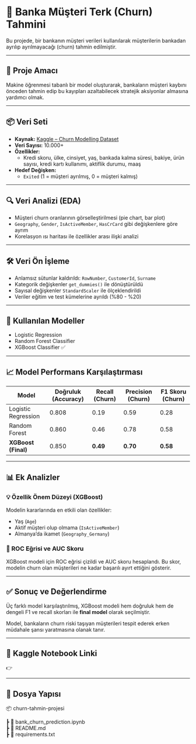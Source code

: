 # 🏦 Banka Müşteri Terk (Churn) Tahmini

Bu projede, bir bankanın müşteri verileri kullanılarak müşterilerin bankadan ayrılıp ayrılmayacağı (churn) tahmin edilmiştir. 

---

## 🎯 Proje Amacı

Makine öğrenmesi tabanlı bir model oluşturarak, bankaların müşteri kaybını önceden tahmin edip bu kayıpları azaltabilecek stratejik aksiyonlar almasına yardımcı olmak.

---

## 📦 Veri Seti

- **Kaynak:** [Kaggle – Churn Modelling Dataset](https://www.kaggle.com/datasets/shubhendra7/customer-churn-prediction)
- **Veri Sayısı:** 10.000+
- **Özellikler:**
  - Kredi skoru, ülke, cinsiyet, yaş, bankada kalma süresi, bakiye, ürün sayısı, kredi kartı kullanımı, aktiflik durumu, maaş
- **Hedef Değişken:**
  - `Exited` (1 = müşteri ayrılmış, 0 = müşteri kalmış)

---

## 🔍 Veri Analizi (EDA)

- Müşteri churn oranlarının görselleştirilmesi (pie chart, bar plot)
- `Geography`, `Gender`, `IsActiveMember`, `HasCrCard` gibi değişkenlere göre ayrım
- Korelasyon ısı haritası ile özellikler arası ilişki analizi

---

## 🛠️ Veri Ön İşleme

- Anlamsız sütunlar kaldırıldı: `RowNumber`, `CustomerId`, `Surname`
- Kategorik değişkenler `get_dummies()` ile dönüştürüldü
- Sayısal değişkenler `StandardScaler` ile ölçeklendirildi
- Veriler eğitim ve test kümelerine ayrıldı (%80 - %20)

---

## 🤖 Kullanılan Modeller

- Logistic Regression
- Random Forest Classifier
- XGBoost Classifier ✅

---

## 📈 Model Performans Karşılaştırması

| **Model**             | **Doğruluk (Accuracy)** | **Recall (Churn)** | **Precision (Churn)** | **F1 Skoru (Churn)** |
|-----------------------|--------------------------|---------------------|------------------------|------------------------|
| Logistic Regression   | 0.808                    | 0.19                | 0.59                   | 0.28                   |
| Random Forest         | 0.860                    | 0.46                | 0.78                   | 0.58                   |
| **XGBoost (Final)**   | 0.850                    | **0.49**            | **0.70**               | **0.58**               |

---

## 📊 Ek Analizler

### 💡 Özellik Önem Düzeyi (XGBoost)

Modelin kararlarında en etkili olan özellikler:
- Yaş (`Age`)
- Aktif müşteri olup olmama (`IsActiveMember`)
- Almanya’da ikamet (`Geography_Germany`)

### 📐 ROC Eğrisi ve AUC Skoru

XGBoost modeli için ROC eğrisi çizildi ve AUC skoru hesaplandı. Bu skor, modelin churn olan müşterileri ne kadar başarılı ayırt ettiğini gösterir.

---

## ✅ Sonuç ve Değerlendirme

Üç farklı model karşılaştırılmış, XGBoost modeli hem doğruluk hem de dengeli F1 ve recall skorları ile **final model** olarak seçilmiştir.

Model, bankaların churn riski taşıyan müşterileri tespit ederek erken müdahale şansı yaratmasına olanak tanır.

---

## 🔗 Kaggle Notebook Linki

👉 

---

## 📁 Dosya Yapısı
📦 churn-tahmin-projesi

┣ 📄 bank_churn_prediction.ipynb   
┣ 📄 README.md                     
┣ 📄 requirements.txt             


